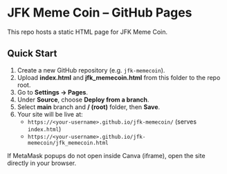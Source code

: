 # JFK Meme Coin – GitHub Pages

This repo hosts a static HTML page for JFK Meme Coin.

## Quick Start
1. Create a new GitHub repository (e.g. `jfk-memecoin`).
2. Upload **index.html** and **jfk_memecoin.html** from this folder to the repo root.
3. Go to **Settings → Pages**.
4. Under **Source**, choose **Deploy from a branch**.
5. Select **main** branch and **/ (root)** folder, then **Save**.
6. Your site will be live at:
   - `https://<your-username>.github.io/jfk-memecoin/` (serves `index.html`)
   - `https://<your-username>.github.io/jfk-memecoin/jfk_memecoin.html`

If MetaMask popups do not open inside Canva (iframe), open the site directly in your browser.
